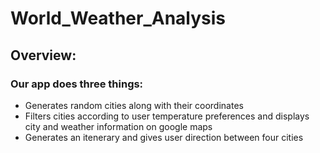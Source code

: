 # World_Weather_Analysis
## Overview:
### Our app does three things:
- Generates random cities along with their coordinates
- Filters cities according to user temperature preferences and displays city and weather information on google maps
- Generates an itenerary and gives user direction between four cities
